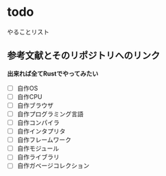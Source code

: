 # todo
やることリスト

## 参考文献とそのリポジトリへのリンク
**出来れば全てRustでやってみたい**
- [ ] 自作OS
- [ ] 自作CPU
- [ ] 自作ブラウザ
- [ ] 自作プログラミング言語
- [ ] 自作コンパイラ
- [ ] 自作インタプリタ
- [ ] 自作フレームワーク
- [ ] 自作モジュール
- [ ] 自作ライブラリ
- [ ] 自作ガベージコレクション